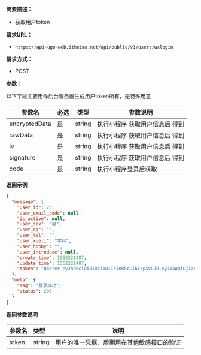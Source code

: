 
​    
**简要描述：** 

- 获取用户token

**请求URL：** 
- `https://api-ugo-web.itheima.net/api/public/v1/users/wxlogin`

**请求方式：**

- POST 

**参数：** 

以下字段主要用作后台服务器生成用户token所有，无特殊用意

| 参数名        | 必选 | 类型 | 参数说明                       |
| ------------- | ---- | ---- | ------------------------------ |
| encryptedData | 是   |  string    | 执行小程序 获取用户信息后 得到 |
| rawData       | 是   |  string    | 执行小程序 获取用户信息后 得到 |
| iv            | 是   |  string    | 执行小程序 获取用户信息后 得到 |
| signature     | 是   |  string    | 执行小程序 获取用户信息后 得到 |
| code          | 是   |  string    | 执行小程序登录后获取           |

 **返回示例**

``` json
{
  "message": {
    "user_id": 23,
    "user_email_code": null,
    "is_active": null,
    "user_sex": "男",
    "user_qq": "",
    "user_tel": "",
    "user_xueli": "本科",
    "user_hobby": "",
    "user_introduce": null,
    "create_time": 1562221487,
    "update_time": 1562221487,
    "token": "Bearer eyJhbGciOiJIUzI1NiIsInR5cCI6IkpXVCJ9.eyJ1aWQiOjIzLCJpYXQiOjE1NjQ3MzAwNzksImV4cCI6MTAwMTU2NDczMDA3OH0.YPt-XeLnjV-_1ITaXGY2FhxmCe4NvXuRnRB8OMCfnPo"
  },
  "meta": {
    "msg": "登录成功",
    "status": 200
  }
}
```

 **返回参数说明** 

|参数名|类型|说明|
|:-----  |:-----|-----                           |
|token |string   |用户的唯一凭据，后期用在其他敏感接口的验证  |




